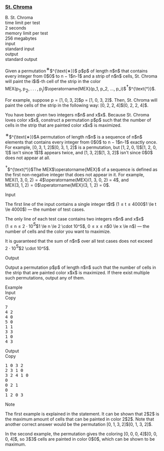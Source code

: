 <h3><a href="https://codeforces.com/contest/2106/problem/B" target="_blank" rel="noopener noreferrer">St. Chroma</a></h3>

<div class="header"><div class="title">B. St. Chroma</div><div class="time-limit"><div class="property-title">time limit per test</div>2 seconds</div><div class="memory-limit"><div class="property-title">memory limit per test</div>256 megabytes</div><div class="input-file input-standard"><div class="property-title">input</div>standard input</div><div class="output-file output-standard"><div class="property-title">output</div>standard output</div></div><div><p>Given a permutation<span class="MathJax_Preview" style="color: inherit;"><span class="MJXp-math" id="MJXp-Span-1"><span class="MJXp-msubsup" id="MJXp-Span-2"><span class="MJXp-mi" id="MJXp-Span-3" style="margin-right: 0.05em;"></span><span class="MJXp-mrow MJXp-script" id="MJXp-Span-4" style="vertical-align: 0.5em;"><span class="MJXp-mtext" id="MJXp-Span-5">∗</span></span></span></span></span>$^{\text{∗}}$ <span class="MathJax_Preview" style="color: inherit;"><span class="MJXp-math" id="MJXp-Span-6"><span class="MJXp-mi MJXp-italic" id="MJXp-Span-7">p</span></span></span>$p$ of length <span class="MathJax_Preview" style="color: inherit;"><span class="MJXp-math" id="MJXp-Span-8"><span class="MJXp-mi MJXp-italic" id="MJXp-Span-9">n</span></span></span>$n$ that contains every integer from <span class="MathJax_Preview" style="color: inherit;"><span class="MJXp-math" id="MJXp-Span-10"><span class="MJXp-mn" id="MJXp-Span-11">0</span></span></span>$0$ to <span class="MathJax_Preview" style="color: inherit;"><span class="MJXp-math" id="MJXp-Span-12"><span class="MJXp-mi MJXp-italic" id="MJXp-Span-13">n</span><span class="MJXp-mo" id="MJXp-Span-14" style="margin-left: 0.267em; margin-right: 0.267em;">−</span><span class="MJXp-mn" id="MJXp-Span-15">1</span></span></span>$n-1$ and a strip of <span class="MathJax_Preview" style="color: inherit;"><span class="MJXp-math" id="MJXp-Span-16"><span class="MJXp-mi MJXp-italic" id="MJXp-Span-17">n</span></span></span>$n$ cells, St. Chroma will paint the <span class="MathJax_Preview" style="color: inherit;"><span class="MJXp-math" id="MJXp-Span-18"><span class="MJXp-mi MJXp-italic" id="MJXp-Span-19">i</span></span></span>$i$-th cell of the strip in the color <span class="MathJax_Preview" style="color: inherit;"><span class="MJXp-math" id="MJXp-Span-20"><span class="MJXp-mi" id="MJXp-Span-21">MEX</span><span class="MJXp-mo" id="MJXp-Span-22" style="margin-left: 0em; margin-right: 0em;"></span><span class="MJXp-mo" id="MJXp-Span-23" style="margin-left: 0em; margin-right: 0em;">(</span><span class="MJXp-msubsup" id="MJXp-Span-24"><span class="MJXp-mi MJXp-italic" id="MJXp-Span-25" style="margin-right: 0.05em;">p</span><span class="MJXp-mn MJXp-script" id="MJXp-Span-26" style="vertical-align: -0.4em;">1</span></span><span class="MJXp-mo" id="MJXp-Span-27" style="margin-left: 0em; margin-right: 0.222em;">,</span><span class="MJXp-msubsup" id="MJXp-Span-28"><span class="MJXp-mi MJXp-italic" id="MJXp-Span-29" style="margin-right: 0.05em;">p</span><span class="MJXp-mn MJXp-script" id="MJXp-Span-30" style="vertical-align: -0.4em;">2</span></span><span class="MJXp-mo" id="MJXp-Span-31" style="margin-left: 0em; margin-right: 0.222em;">,</span><span class="MJXp-mo" id="MJXp-Span-32" style="margin-left: 0em; margin-right: 0.222em;">.</span><span class="MJXp-mo" id="MJXp-Span-33" style="margin-left: 0em; margin-right: 0.222em;">.</span><span class="MJXp-mo" id="MJXp-Span-34" style="margin-left: 0em; margin-right: 0.222em;">.</span><span class="MJXp-mo" id="MJXp-Span-35" style="margin-left: 0em; margin-right: 0.222em;">,</span><span class="MJXp-msubsup" id="MJXp-Span-36"><span class="MJXp-mi MJXp-italic" id="MJXp-Span-37" style="margin-right: 0.05em;">p</span><span class="MJXp-mi MJXp-italic MJXp-script" id="MJXp-Span-38" style="vertical-align: -0.4em;">i</span></span><span class="MJXp-mo" id="MJXp-Span-39" style="margin-left: 0em; margin-right: 0em;">)</span></span></span>$\operatorname{MEX}(p_1, p_2, ..., p_i)$<span class="MathJax_Preview" style="color: inherit;"><span class="MJXp-math" id="MJXp-Span-40"><span class="MJXp-msubsup" id="MJXp-Span-41"><span class="MJXp-mi" id="MJXp-Span-42" style="margin-right: 0.05em;"></span><span class="MJXp-mrow MJXp-script" id="MJXp-Span-43" style="vertical-align: 0.5em;"><span class="MJXp-mtext" id="MJXp-Span-44">†</span></span></span></span></span>$^{\text{†}}$.</p><p>For example, suppose <span class="MathJax_Preview" style="color: inherit;"><span class="MJXp-math" id="MJXp-Span-45"><span class="MJXp-mi MJXp-italic" id="MJXp-Span-46">p</span><span class="MJXp-mo" id="MJXp-Span-47" style="margin-left: 0.333em; margin-right: 0.333em;">=</span><span class="MJXp-mo" id="MJXp-Span-48" style="margin-left: 0em; margin-right: 0em;">[</span><span class="MJXp-mn" id="MJXp-Span-49">1</span><span class="MJXp-mo" id="MJXp-Span-50" style="margin-left: 0em; margin-right: 0.222em;">,</span><span class="MJXp-mn" id="MJXp-Span-51">0</span><span class="MJXp-mo" id="MJXp-Span-52" style="margin-left: 0em; margin-right: 0.222em;">,</span><span class="MJXp-mn" id="MJXp-Span-53">3</span><span class="MJXp-mo" id="MJXp-Span-54" style="margin-left: 0em; margin-right: 0.222em;">,</span><span class="MJXp-mn" id="MJXp-Span-55">2</span><span class="MJXp-mo" id="MJXp-Span-56" style="margin-left: 0em; margin-right: 0em;">]</span></span></span>$p = [1, 0, 3, 2]$. Then, St. Chroma will paint the cells of the strip in the following way: <span class="MathJax_Preview" style="color: inherit;"><span class="MJXp-math" id="MJXp-Span-57"><span class="MJXp-mo" id="MJXp-Span-58" style="margin-left: 0em; margin-right: 0em;">[</span><span class="MJXp-mn" id="MJXp-Span-59">0</span><span class="MJXp-mo" id="MJXp-Span-60" style="margin-left: 0em; margin-right: 0.222em;">,</span><span class="MJXp-mn" id="MJXp-Span-61">2</span><span class="MJXp-mo" id="MJXp-Span-62" style="margin-left: 0em; margin-right: 0.222em;">,</span><span class="MJXp-mn" id="MJXp-Span-63">2</span><span class="MJXp-mo" id="MJXp-Span-64" style="margin-left: 0em; margin-right: 0.222em;">,</span><span class="MJXp-mn" id="MJXp-Span-65">4</span><span class="MJXp-mo" id="MJXp-Span-66" style="margin-left: 0em; margin-right: 0em;">]</span></span></span>$[0, 2, 2, 4]$.</p><p>You have been given two integers <span class="MathJax_Preview" style="color: inherit;"><span class="MJXp-math" id="MJXp-Span-67"><span class="MJXp-mi MJXp-italic" id="MJXp-Span-68">n</span></span></span>$n$ and <span class="MathJax_Preview" style="color: inherit;"><span class="MJXp-math" id="MJXp-Span-69"><span class="MJXp-mi MJXp-italic" id="MJXp-Span-70">x</span></span></span>$x$. Because St. Chroma loves color <span class="MathJax_Preview" style="color: inherit;"><span class="MJXp-math" id="MJXp-Span-71"><span class="MJXp-mi MJXp-italic" id="MJXp-Span-72">x</span></span></span>$x$, construct a permutation <span class="MathJax_Preview" style="color: inherit;"><span class="MJXp-math" id="MJXp-Span-73"><span class="MJXp-mi MJXp-italic" id="MJXp-Span-74">p</span></span></span>$p$ such that the number of cells in the strip that are painted color <span class="MathJax_Preview" style="color: inherit;"><span class="MJXp-math" id="MJXp-Span-75"><span class="MJXp-mi MJXp-italic" id="MJXp-Span-76">x</span></span></span>$x$ is <span class="tex-font-style-bf">maximized</span>.</p><div class="statement-footnote"><p><span class="MathJax_Preview" style="color: inherit;"><span class="MJXp-math" id="MJXp-Span-77"><span class="MJXp-msubsup" id="MJXp-Span-78"><span class="MJXp-mi" id="MJXp-Span-79" style="margin-right: 0.05em;"></span><span class="MJXp-mrow MJXp-script" id="MJXp-Span-80" style="vertical-align: 0.5em;"><span class="MJXp-mtext" id="MJXp-Span-81">∗</span></span></span></span></span>$^{\text{∗}}$A permutation of length <span class="MathJax_Preview" style="color: inherit;"><span class="MJXp-math" id="MJXp-Span-82"><span class="MJXp-mi MJXp-italic" id="MJXp-Span-83">n</span></span></span>$n$ is a sequence of <span class="MathJax_Preview" style="color: inherit;"><span class="MJXp-math" id="MJXp-Span-84"><span class="MJXp-mi MJXp-italic" id="MJXp-Span-85">n</span></span></span>$n$ elements that contains every integer from <span class="MathJax_Preview" style="color: inherit;"><span class="MJXp-math" id="MJXp-Span-86"><span class="MJXp-mn" id="MJXp-Span-87">0</span></span></span>$0$ to <span class="MathJax_Preview" style="color: inherit;"><span class="MJXp-math" id="MJXp-Span-88"><span class="MJXp-mi MJXp-italic" id="MJXp-Span-89">n</span><span class="MJXp-mo" id="MJXp-Span-90" style="margin-left: 0.267em; margin-right: 0.267em;">−</span><span class="MJXp-mn" id="MJXp-Span-91">1</span></span></span>$n-1$ exactly once. For example, <span class="MathJax_Preview" style="color: inherit;"><span class="MJXp-math" id="MJXp-Span-92"><span class="MJXp-mo" id="MJXp-Span-93" style="margin-left: 0em; margin-right: 0em;">[</span><span class="MJXp-mn" id="MJXp-Span-94">0</span><span class="MJXp-mo" id="MJXp-Span-95" style="margin-left: 0em; margin-right: 0.222em;">,</span><span class="MJXp-mn" id="MJXp-Span-96">3</span><span class="MJXp-mo" id="MJXp-Span-97" style="margin-left: 0em; margin-right: 0.222em;">,</span><span class="MJXp-mn" id="MJXp-Span-98">1</span><span class="MJXp-mo" id="MJXp-Span-99" style="margin-left: 0em; margin-right: 0.222em;">,</span><span class="MJXp-mn" id="MJXp-Span-100">2</span><span class="MJXp-mo" id="MJXp-Span-101" style="margin-left: 0em; margin-right: 0em;">]</span></span></span>$[0, 3, 1, 2]$ is a permutation, but <span class="MathJax_Preview" style="color: inherit;"><span class="MJXp-math" id="MJXp-Span-102"><span class="MJXp-mo" id="MJXp-Span-103" style="margin-left: 0em; margin-right: 0em;">[</span><span class="MJXp-mn" id="MJXp-Span-104">1</span><span class="MJXp-mo" id="MJXp-Span-105" style="margin-left: 0em; margin-right: 0.222em;">,</span><span class="MJXp-mn" id="MJXp-Span-106">2</span><span class="MJXp-mo" id="MJXp-Span-107" style="margin-left: 0em; margin-right: 0.222em;">,</span><span class="MJXp-mn" id="MJXp-Span-108">0</span><span class="MJXp-mo" id="MJXp-Span-109" style="margin-left: 0em; margin-right: 0.222em;">,</span><span class="MJXp-mn" id="MJXp-Span-110">1</span><span class="MJXp-mo" id="MJXp-Span-111" style="margin-left: 0em; margin-right: 0em;">]</span></span></span>$[1, 2, 0, 1]$ isn't since <span class="MathJax_Preview" style="color: inherit;"><span class="MJXp-math" id="MJXp-Span-112"><span class="MJXp-mn" id="MJXp-Span-113">1</span></span></span>$1$ appears twice, and <span class="MathJax_Preview" style="color: inherit;"><span class="MJXp-math" id="MJXp-Span-114"><span class="MJXp-mo" id="MJXp-Span-115" style="margin-left: 0em; margin-right: 0em;">[</span><span class="MJXp-mn" id="MJXp-Span-116">1</span><span class="MJXp-mo" id="MJXp-Span-117" style="margin-left: 0em; margin-right: 0.222em;">,</span><span class="MJXp-mn" id="MJXp-Span-118">3</span><span class="MJXp-mo" id="MJXp-Span-119" style="margin-left: 0em; margin-right: 0.222em;">,</span><span class="MJXp-mn" id="MJXp-Span-120">2</span><span class="MJXp-mo" id="MJXp-Span-121" style="margin-left: 0em; margin-right: 0em;">]</span></span></span>$[1, 3, 2]$ isn't since <span class="MathJax_Preview" style="color: inherit;"><span class="MJXp-math" id="MJXp-Span-122"><span class="MJXp-mn" id="MJXp-Span-123">0</span></span></span>$0$ does not appear at all.</p><p><span class="MathJax_Preview" style="color: inherit;"><span class="MJXp-math" id="MJXp-Span-124"><span class="MJXp-msubsup" id="MJXp-Span-125"><span class="MJXp-mi" id="MJXp-Span-126" style="margin-right: 0.05em;"></span><span class="MJXp-mrow MJXp-script" id="MJXp-Span-127" style="vertical-align: 0.5em;"><span class="MJXp-mtext" id="MJXp-Span-128">†</span></span></span></span></span>$^{\text{†}}$The <span class="MathJax_Preview" style="color: inherit;"><span class="MJXp-math" id="MJXp-Span-129"><span class="MJXp-mi" id="MJXp-Span-130">MEX</span></span></span>$\operatorname{MEX}$ of a sequence is defined as the first non-negative integer that does not appear in it. For example, <span class="MathJax_Preview" style="color: inherit;"><span class="MJXp-math" id="MJXp-Span-131"><span class="MJXp-mi" id="MJXp-Span-132">MEX</span><span class="MJXp-mo" id="MJXp-Span-133" style="margin-left: 0em; margin-right: 0em;"></span><span class="MJXp-mo" id="MJXp-Span-134" style="margin-left: 0em; margin-right: 0em;">(</span><span class="MJXp-mn" id="MJXp-Span-135">1</span><span class="MJXp-mo" id="MJXp-Span-136" style="margin-left: 0em; margin-right: 0.222em;">,</span><span class="MJXp-mn" id="MJXp-Span-137">3</span><span class="MJXp-mo" id="MJXp-Span-138" style="margin-left: 0em; margin-right: 0.222em;">,</span><span class="MJXp-mn" id="MJXp-Span-139">0</span><span class="MJXp-mo" id="MJXp-Span-140" style="margin-left: 0em; margin-right: 0.222em;">,</span><span class="MJXp-mn" id="MJXp-Span-141">2</span><span class="MJXp-mo" id="MJXp-Span-142" style="margin-left: 0em; margin-right: 0em;">)</span><span class="MJXp-mo" id="MJXp-Span-143" style="margin-left: 0.333em; margin-right: 0.333em;">=</span><span class="MJXp-mn" id="MJXp-Span-144">4</span></span></span>$\operatorname{MEX}(1, 3, 0, 2) = 4$, and <span class="MathJax_Preview" style="color: inherit;"><span class="MJXp-math" id="MJXp-Span-145"><span class="MJXp-mi" id="MJXp-Span-146">MEX</span><span class="MJXp-mo" id="MJXp-Span-147" style="margin-left: 0em; margin-right: 0em;"></span><span class="MJXp-mo" id="MJXp-Span-148" style="margin-left: 0em; margin-right: 0em;">(</span><span class="MJXp-mn" id="MJXp-Span-149">3</span><span class="MJXp-mo" id="MJXp-Span-150" style="margin-left: 0em; margin-right: 0.222em;">,</span><span class="MJXp-mn" id="MJXp-Span-151">1</span><span class="MJXp-mo" id="MJXp-Span-152" style="margin-left: 0em; margin-right: 0.222em;">,</span><span class="MJXp-mn" id="MJXp-Span-153">2</span><span class="MJXp-mo" id="MJXp-Span-154" style="margin-left: 0em; margin-right: 0em;">)</span><span class="MJXp-mo" id="MJXp-Span-155" style="margin-left: 0.333em; margin-right: 0.333em;">=</span><span class="MJXp-mn" id="MJXp-Span-156">0</span></span></span>$\operatorname{MEX}(3, 1, 2) = 0$.</p></div></div><div class="input-specification"><div class="section-title">Input</div><p>The first line of the input contains a single integer <span class="MathJax_Preview" style="color: inherit;"><span class="MJXp-math" id="MJXp-Span-157"><span class="MJXp-mi MJXp-italic" id="MJXp-Span-158">t</span></span></span>$t$ (<span class="MathJax_Preview" style="color: inherit;"><span class="MJXp-math" id="MJXp-Span-159"><span class="MJXp-mn" id="MJXp-Span-160">1</span><span class="MJXp-mo" id="MJXp-Span-161" style="margin-left: 0.333em; margin-right: 0.333em;">≤</span><span class="MJXp-mi MJXp-italic" id="MJXp-Span-162">t</span><span class="MJXp-mo" id="MJXp-Span-163" style="margin-left: 0.333em; margin-right: 0.333em;">≤</span><span class="MJXp-mn" id="MJXp-Span-164">4000</span></span></span>$1 \le t \le 4000$) — the number of test cases.</p><p>The only line of each test case contains two integers <span class="MathJax_Preview" style="color: inherit;"><span class="MJXp-math" id="MJXp-Span-165"><span class="MJXp-mi MJXp-italic" id="MJXp-Span-166">n</span></span></span>$n$ and <span class="MathJax_Preview" style="color: inherit;"><span class="MJXp-math" id="MJXp-Span-167"><span class="MJXp-mi MJXp-italic" id="MJXp-Span-168">x</span></span></span>$x$ (<span class="MathJax_Preview" style="color: inherit;"><span class="MJXp-math" id="MJXp-Span-169"><span class="MJXp-mn" id="MJXp-Span-170">1</span><span class="MJXp-mo" id="MJXp-Span-171" style="margin-left: 0.333em; margin-right: 0.333em;">≤</span><span class="MJXp-mi MJXp-italic" id="MJXp-Span-172">n</span><span class="MJXp-mo" id="MJXp-Span-173" style="margin-left: 0.333em; margin-right: 0.333em;">≤</span><span class="MJXp-mn" id="MJXp-Span-174">2</span><span class="MJXp-mo" id="MJXp-Span-175" style="margin-left: 0.267em; margin-right: 0.267em;">⋅</span><span class="MJXp-msubsup" id="MJXp-Span-176"><span class="MJXp-mn" id="MJXp-Span-177" style="margin-right: 0.05em;">10</span><span class="MJXp-mn MJXp-script" id="MJXp-Span-178" style="vertical-align: 0.5em;">5</span></span></span></span>$1 \le n \le 2 \cdot 10^5$, <span class="MathJax_Preview" style="color: inherit;"><span class="MJXp-math" id="MJXp-Span-179"><span class="MJXp-mn" id="MJXp-Span-180">0</span><span class="MJXp-mo" id="MJXp-Span-181" style="margin-left: 0.333em; margin-right: 0.333em;">≤</span><span class="MJXp-mi MJXp-italic" id="MJXp-Span-182">x</span><span class="MJXp-mo" id="MJXp-Span-183" style="margin-left: 0.333em; margin-right: 0.333em;">≤</span><span class="MJXp-mi MJXp-italic" id="MJXp-Span-184">n</span></span></span>$0 \le x \le n$) — the number of cells and the color you want to maximize.</p><p>It is guaranteed that the sum of <span class="MathJax_Preview" style="color: inherit;"><span class="MJXp-math" id="MJXp-Span-185"><span class="MJXp-mi MJXp-italic" id="MJXp-Span-186">n</span></span></span>$n$ over all test cases does not exceed <span class="MathJax_Preview" style="color: inherit;"><span class="MJXp-math" id="MJXp-Span-187"><span class="MJXp-mn" id="MJXp-Span-188">2</span><span class="MJXp-mo" id="MJXp-Span-189" style="margin-left: 0.267em; margin-right: 0.267em;">⋅</span><span class="MJXp-msubsup" id="MJXp-Span-190"><span class="MJXp-mn" id="MJXp-Span-191" style="margin-right: 0.05em;">10</span><span class="MJXp-mn MJXp-script" id="MJXp-Span-192" style="vertical-align: 0.5em;">5</span></span></span></span>$2 \cdot 10^5$.</p></div><div class="output-specification"><div class="section-title">Output</div><p>Output a permutation <span class="MathJax_Preview" style="color: inherit;"><span class="MJXp-math" id="MJXp-Span-193"><span class="MJXp-mi MJXp-italic" id="MJXp-Span-194">p</span></span></span>$p$ of length <span class="MathJax_Preview" style="color: inherit;"><span class="MJXp-math" id="MJXp-Span-195"><span class="MJXp-mi MJXp-italic" id="MJXp-Span-196">n</span></span></span>$n$ such that the number of cells in the strip that are painted color <span class="MathJax_Preview" style="color: inherit;"><span class="MJXp-math" id="MJXp-Span-197"><span class="MJXp-mi MJXp-italic" id="MJXp-Span-198">x</span></span></span>$x$ is <span class="tex-font-style-bf">maximized</span>. If there exist multiple such permutations, output any of them.</p></div><div class="sample-tests"><div class="section-title">Example</div><div class="sample-test"><div class="input"><div class="title">Input<div title="Copy" data-clipboard-target="#id0012831259168166242" id="id006254207228857347" class="input-output-copier">Copy</div></div><pre id="id0012831259168166242"><div class="test-example-line test-example-line-even test-example-line-0">7</div><div class="test-example-line test-example-line-odd test-example-line-1">4 2</div><div class="test-example-line test-example-line-even test-example-line-2">4 0</div><div class="test-example-line test-example-line-odd test-example-line-3">5 0</div><div class="test-example-line test-example-line-even test-example-line-4">1 1</div><div class="test-example-line test-example-line-odd test-example-line-5">3 3</div><div class="test-example-line test-example-line-even test-example-line-6">1 0</div><div class="test-example-line test-example-line-odd test-example-line-7">4 3</div></pre></div><div class="output"><div class="title">Output<div title="Copy" data-clipboard-target="#id0007046873252141905" id="id008886084935696631" class="input-output-copier">Copy</div></div><pre id="id0007046873252141905">1 0 3 2
2 3 1 0
3 2 4 1 0
0
0 2 1
0
1 2 0 3</pre></div></div></div><div class="note"><div class="section-title">Note</div><p>The first example is explained in the statement. It can be shown that <span class="MathJax_Preview" style="color: inherit;"><span class="MJXp-math" id="MJXp-Span-199"><span class="MJXp-mn" id="MJXp-Span-200">2</span></span></span>$2$ is the maximum amount of cells that can be painted in color <span class="MathJax_Preview" style="color: inherit;"><span class="MJXp-math" id="MJXp-Span-201"><span class="MJXp-mn" id="MJXp-Span-202">2</span></span></span>$2$. Note that another correct answer would be the permutation <span class="MathJax_Preview" style="color: inherit;"><span class="MJXp-math" id="MJXp-Span-203"><span class="MJXp-mo" id="MJXp-Span-204" style="margin-left: 0em; margin-right: 0em;">[</span><span class="MJXp-mn" id="MJXp-Span-205">0</span><span class="MJXp-mo" id="MJXp-Span-206" style="margin-left: 0em; margin-right: 0.222em;">,</span><span class="MJXp-mn" id="MJXp-Span-207">1</span><span class="MJXp-mo" id="MJXp-Span-208" style="margin-left: 0em; margin-right: 0.222em;">,</span><span class="MJXp-mn" id="MJXp-Span-209">3</span><span class="MJXp-mo" id="MJXp-Span-210" style="margin-left: 0em; margin-right: 0.222em;">,</span><span class="MJXp-mn" id="MJXp-Span-211">2</span><span class="MJXp-mo" id="MJXp-Span-212" style="margin-left: 0em; margin-right: 0em;">]</span></span></span>$[0, 1, 3, 2]$.</p><p>In the second example, the permutation gives the coloring <span class="MathJax_Preview" style="color: inherit;"><span class="MJXp-math" id="MJXp-Span-213"><span class="MJXp-mo" id="MJXp-Span-214" style="margin-left: 0em; margin-right: 0em;">[</span><span class="MJXp-mn" id="MJXp-Span-215">0</span><span class="MJXp-mo" id="MJXp-Span-216" style="margin-left: 0em; margin-right: 0.222em;">,</span><span class="MJXp-mn" id="MJXp-Span-217">0</span><span class="MJXp-mo" id="MJXp-Span-218" style="margin-left: 0em; margin-right: 0.222em;">,</span><span class="MJXp-mn" id="MJXp-Span-219">0</span><span class="MJXp-mo" id="MJXp-Span-220" style="margin-left: 0em; margin-right: 0.222em;">,</span><span class="MJXp-mn" id="MJXp-Span-221">4</span><span class="MJXp-mo" id="MJXp-Span-222" style="margin-left: 0em; margin-right: 0em;">]</span></span></span>$[0, 0, 0, 4]$, so <span class="MathJax_Preview" style="color: inherit;"><span class="MJXp-math" id="MJXp-Span-223"><span class="MJXp-mn" id="MJXp-Span-224">3</span></span></span>$3$ cells are painted in color <span class="MathJax_Preview" style="color: inherit;"><span class="MJXp-math" id="MJXp-Span-225"><span class="MJXp-mn" id="MJXp-Span-226">0</span></span></span>$0$, which can be shown to be maximum.</p></div>